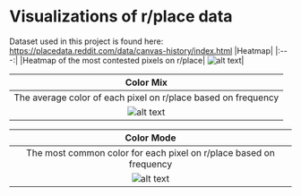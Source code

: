 # Visualizations of r/place data
Dataset used in this project is found here: https://placedata.reddit.com/data/canvas-history/index.html
|Heatmap|
|:---:|
|Heatmap of the most contested pixels on r/place|
![alt text](https://github.com/rwbakerUMASS/r-place/blob/main/Heatmap/heatmap.png)|

|Color Mix|
|:---:|
|The average color of each pixel on r/place based on frequency|
|![alt text](https://github.com/rwbakerUMASS/r-place/blob/main/Color%20Mix/color_mix.png)|

|Color Mode|
|:---:|
|The most common color for each pixel on r/place based on frequency|
|![alt text](https://github.com/rwbakerUMASS/r-place/blob/main/Color%20Mix/color_mode.png)|
